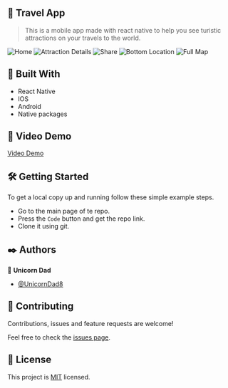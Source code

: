## 🧐 Travel App

> This is a mobile app made with react native to help you see turistic attractions on your travels to the world.

![Home](./app_screenshot_1.png)
![Attraction Details](./app_screenshot_2.png)
![Share](./app_screenshot_3.png)
![Bottom Location](./app_screenshot_4.png)
![Full Map](./app_screenshot_5.png)

## 🔧 Built With

- React Native
- IOS
- Android
- Native packages

## 🔴 Video Demo

[Video Demo](https://www.youtube.com/watch?v=45mTtoYr6Tc&ab_channel=MarcinWieczorkowski)

## 🛠 Getting Started

To get a local copy up and running follow these simple example steps.

- Go to the main page of te repo.
- Press the `Code` button and get the repo link.
- Clone it using git.

## ✒️ Authors

👤 **Unicorn Dad**

- [@UnicornDad8](https://github.com/UnicornDad8)

## 🤝 Contributing

Contributions, issues and feature requests are welcome!

Feel free to check the [issues page](https://github.com/UnicornDad8/travel-app/issues).

## 📝 License

This project is [MIT](lic.url) licensed.
